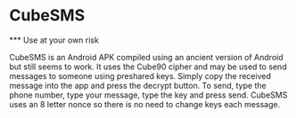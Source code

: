 # CubeSMS

*** Use at your own risk

CubeSMS is an Android APK compiled using an ancient version of Android but still seems to work. It uses the Cube90 cipher and may be used to send messages to someone using preshared keys. Simply copy the received message into the app and press the decrypt button. To send, type the phone number, type your message, type the key and press send. CubeSMS uses an 8 letter nonce so there is no need to change keys each message.
